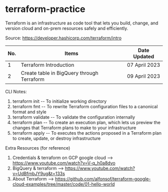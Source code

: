 # terraform-practice

Terraform is an infrastructure as code tool that lets you build, change, and version cloud and on-prem resources safely and efficiently.

Source: https://developer.hashicorp.com/terraform/intro

No. | Items | Date Updated 
--- | --- | ---
1 | Terraform Introduction | 07 April 2023
2 | Create table in BigQuery through Terraform | 09 April 2023


CLI Notes:

1. terraform init -- To initialize working directory
2. terraform fmt --  To rewrite Terraform configuration files to a canonical format and style
3. terraform validate -- To validate the configuration internally
4. terraform plan -- To create an execution plan, which lets us preview the changes that Terraform plans to make to your infrastructure
5. terraform apply -- To executes the actions proposed in a Terraform plan to create, update, or destroy infrastructure


Extra Resources (for reference)
1. Credentials & terraform on GCP google cloud --> https://www.youtube.com/watch?v=V-q_h0a8dvo 
2. BigQuery & terraform --> https://www.youtube.com/watch?v=UdBfmbJY9ug&t=133s 
3. About Terraform --> https://github.com/alfonsof/terraform-google-cloud-examples/tree/master/code/01-hello-world
